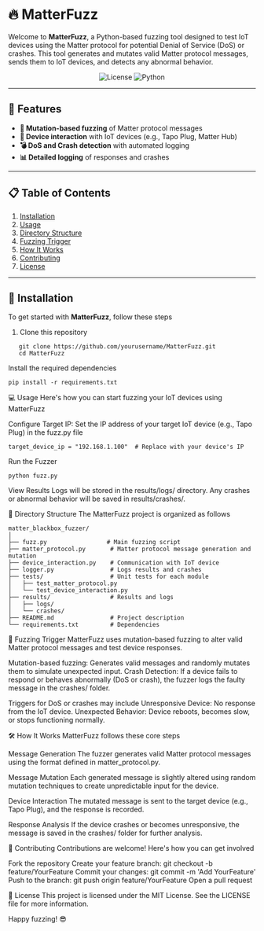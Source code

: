# 🔥 MatterFuzz

Welcome to **MatterFuzz**, a Python-based fuzzing tool designed to test IoT devices using the Matter protocol for potential Denial of Service (DoS) or crashes. This tool generates and mutates valid Matter protocol messages, sends them to IoT devices, and detects any abnormal behavior.

<p align="center">
  <img src="https://img.shields.io/badge/License-MIT-blue.svg" alt="License">
  <img src="https://img.shields.io/badge/Python-3.x-blue.svg" alt="Python">
</p>

---

## 🎯 Features

- **🔧 Mutation-based fuzzing** of Matter protocol messages
- **📡 Device interaction** with IoT devices (e.g., Tapo Plug, Matter Hub)
- **💣 DoS and Crash detection** with automated logging
- **📊 Detailed logging** of responses and crashes

---

## 📋 Table of Contents

1. [Installation](#-installation)
2. [Usage](#-usage)
3. [Directory Structure](#-directory-structure)
4. [Fuzzing Trigger](#-fuzzing-trigger)
5. [How It Works](#-how-it-works)
6. [Contributing](#-contributing)
7. [License](#-license)

---

## 🚀 Installation
To get started with **MatterFuzz**, follow these steps

1. Clone this repository
```
   git clone https://github.com/yourusername/MatterFuzz.git
   cd MatterFuzz
```

   
Install the required dependencies
```
pip install -r requirements.txt
```


💻 Usage
Here's how you can start fuzzing your IoT devices using MatterFuzz

Configure Target IP: Set the IP address of your target IoT device (e.g., Tapo Plug) in the fuzz.py file
```
target_device_ip = "192.168.1.100"  # Replace with your device's IP
```

Run the Fuzzer
```
python fuzz.py
```

View Results
Logs will be stored in the results/logs/ directory.
Any crashes or abnormal behavior will be saved in results/crashes/.


📂 Directory Structure
The MatterFuzz project is organized as follows
```
matter_blackbox_fuzzer/
│
├── fuzz.py                 # Main fuzzing script
├── matter_protocol.py       # Matter protocol message generation and mutation
├── device_interaction.py    # Communication with IoT device
├── logger.py                # Logs results and crashes
├── tests/                   # Unit tests for each module
│   ├── test_matter_protocol.py
│   └── test_device_interaction.py
├── results/                 # Results and logs
│   ├── logs/
│   └── crashes/
├── README.md                # Project description
└── requirements.txt         # Dependencies
```

🚦 Fuzzing Trigger
MatterFuzz uses mutation-based fuzzing to alter valid Matter protocol messages and test device responses.

Mutation-based fuzzing: Generates valid messages and randomly mutates them to simulate unexpected input.
Crash Detection: If a device fails to respond or behaves abnormally (DoS or crash), the fuzzer logs the faulty message in the crashes/ folder.


Triggers for DoS or crashes may include
Unresponsive Device: No response from the IoT device.
Unexpected Behavior: Device reboots, becomes slow, or stops functioning normally.


🛠️ How It Works
MatterFuzz follows these core steps

Message Generation
The fuzzer generates valid Matter protocol messages using the format defined in matter_protocol.py.

Message Mutation
Each generated message is slightly altered using random mutation techniques to create unpredictable input for the device.

Device Interaction
The mutated message is sent to the target device (e.g., Tapo Plug), and the response is recorded.

Response Analysis
If the device crashes or becomes unresponsive, the message is saved in the crashes/ folder for further analysis.


🧩 Contributing
Contributions are welcome! Here's how you can get involved


Fork the repository
Create your feature branch: git checkout -b feature/YourFeature
Commit your changes: git commit -m 'Add YourFeature'
Push to the branch: git push origin feature/YourFeature
Open a pull request


📜 License
This project is licensed under the MIT License. See the LICENSE file for more information.


Happy fuzzing! 😎
